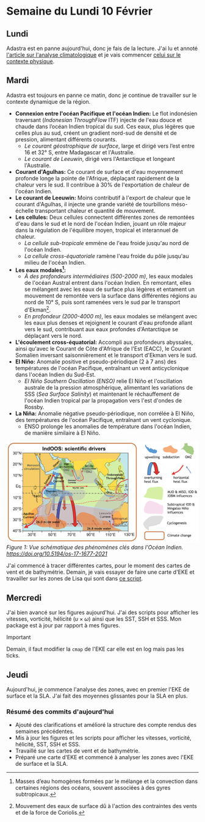 # Semaine du Lundi 10 Février

## Lundi
Adastra est en panne aujourd'hui, donc je fais de la lecture. J'ai lu et annoté [l'article sur l'analyse climatologique](../bibliography/gmd-16-1163-2023.pdf) et je vais commencer [celui sur le contexte physique](../bibliography/os-17-1677-2021.pdf).

## Mardi
Adastra est toujours en panne ce matin, donc je continue de travailler sur le contexte dynamique de la région.

- **Connexion entre l'océan Pacifique et l'océan Indien:** Le flot indonésien traversant (*Indonesian ThroughFlow* ITF) injecte de l'eau douce et chaude dans l’océan Indien tropical du sud. Ces eaux, plus légères que celles plus au sud, créent un gradient nord-sud de densité et de pression, alimentant différents courants.
  - *Le courant géostrophique de surface*, large et dirigé vers l’est entre 16 et 32° S, entre Madagascar et l'Australie.
  - *Le courant de Leeuwin*, dirigé vers l'Antarctique et longeant l'Australie.
- **Courant d'Agulhas:** Ce courant de surface et d'eau moyennement profonde longe la pointe de l'Afrique, déplaçant rapidement de la chaleur vers le sud. Il contribue à 30% de l'exportation de chaleur de l'océan Indien.
- **Le courant de Leeuwin:** Moins contributif à l'export de chaleur que le courant d'Agulhas, il injecte une grande variété de tourbillons méso-échelle transportant chaleur et quantité de mouvement.
- **Les cellules:** Deux cellules connectent différentes zones de remontées d'eau dans le sud et le nord de l'océan Indien, jouant un rôle majeur dans la régulation de l'équilibre moyen, tropical et interannuel de chaleur.
  - *La cellule sub-tropicale* emmène de l'eau froide jusqu'au nord de l'océan Indien.
  - *La cellule cross-équatoriale* ramène l'eau froide du pôle jusqu'au milieu de l'océan Indien.
- **Les eaux modales[^1]:** 
  - *À des profondeurs intermédiaires (500-2000 m)*, les eaux modales de l'océan Austral entrent dans l'océan Indien. En remontant, elles se mélangent avec les eaux de surface plus légères et entament un mouvement de remontée vers la surface dans différentes régions au nord de 10° S, puis sont ramenées vers le sud par le transport d'Ekman[^2].
  - *En profondeur (2000-4000 m)*, les eaux modales se mélangent avec les eaux plus denses et rejoignent le courant d'eau profonde allant vers le sud, contribuant aux eaux profondes d'Antarctique se déplaçant vers le nord.
- **L'écoulement cross-équatorial:** Accompli aux profondeurs abyssales, ainsi qu'avec le Courant de Côte d'Afrique de l'Est (EACC), le Courant Somalien inversant saisonnièrement et le transport d'Ekman vers le sud.
- **El Niño:** Anomalie positive et pseudo-périodique (2 à 7 ans) des températures de l'océan Pacifique, entraînant un vent anticyclonique dans l'océan Indien du Sud-Est.
  - *El Niño Southern Oscillation (ENSO)* relie El Niño et l'oscillation australe de la pression atmosphérique, alimentant les variations de SSS (*Sea Surface Salinity*) et maintenant le réchauffement de l'océan Indien tropical par la propagation vers l'est d'ondes de Rossby.
- **La Niña:** Anomalie négative pseudo-périodique, non corrélée à El Niño, des températures de l'océan Pacifique, entraînant un vent cyclonique.
  - ENSO prolonge les anomalies de température dans l'océan Indien, de manière similaire à El Niño.

[^1]: Masses d’eau homogènes formées par le mélange et la convection dans certaines régions des océans, souvent associées à des gyres subtropicaux.
[^2]: Mouvement des eaux de surface dû à l'action des contraintes des vents et de la force de Coriolis.

![](indian_ocean_circulation.png)
*Figure 1: Vue schématique des phénomènes clés dans l'Océan Indien. https://doi.org/10.5194/os-17-1677-2021*

J'ai commencé à tracer différentes cartes, pour le moment des cartes de vent et de bathymétrie. Demain, je vais essayer de faire une carte d'EKE et travailler sur les zones de Lisa qui sont dans [ce script](../scripts/lweiss_mod/KE/eke_avg_croco.py).

## Mercredi
J'ai bien avancé sur les figures aujourd'hui. J'ai des scripts pour afficher les vitesses, vorticité, hélicité ($u \times \omega$) ainsi que les SST, SSH et SSS. Mon package est à jour par rapport à mes figures.

> [!IMPORTANT]
> Demain, il faut modifier la `cmap` de l'EKE car elle est en log mais pas les ticks.

## Jeudi
Aujourd'hui, je commence l'analyse des zones, avec en premier l'EKE de surface et la SLA. J'ai fait des moyennes glissantes pour la SLA en plus.

### Résumé des commits d'aujourd'hui
- Ajouté des clarifications et amélioré la structure des compte rendus des semaines précédentes.
- Mis à jour les figures et les scripts pour afficher les vitesses, vorticité, hélicité, SST, SSH et SSS.
- Travaillé sur les cartes de vent et de bathymétrie.
- Préparé une carte d'EKE et commencé à analyser les zones avec l'EKE de surface et la SLA.